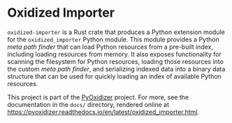 # Oxidized Importer

`oxidized-importer` is a Rust crate that produces a Python extension
module for the ``oxidized_importer`` Python module. This module provides
a Python *meta path finder* that can load Python resources from a pre-built
index, including loading resources from memory. It also exposes functionality
for scanning the filesystem for Python resources, loading those resources
into the custom *meta path finder*, and serializing indexed data into a
binary data structure that can be used for quickly loading an index of
available Python resources.

This project is part of the
[PyOxidizer](https://github.com/indygreg/PyOxidizer) project. For more,
see the documentation in the `docs/` directory, rendered online at
https://pyoxidizer.readthedocs.io/en/latest/oxidized_importer.html.
